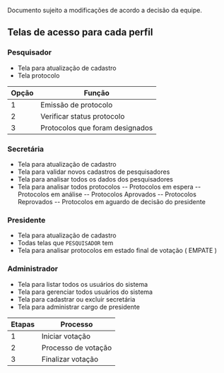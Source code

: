 Documento sujeito a modificações de acordo a decisão da equipe.

## Telas de acesso para cada perfil

### Pesquisador
- Tela para atualização de cadastro
- Tela protocolo 


|Opção|Função
|-|------------|
|1 |Emissão de protocolo  |
|2 |Verificar status protocolo  |
|3 |Protocolos que foram designados  | 




### Secretária
- Tela para atualização de cadastro
- Tela para validar novos cadastros de pesquisadores
- Tela para analisar todos os dados dos pesquisadores
- Tela para analisar todos protocolos 
-- Protocolos em espera
-- Protocolos em análise
-- Protocolos Aprovados
-- Protocolos Reprovados
-- Protocolos em aguardo de decisão do presidente

### Presidente
- Tela para atualização de cadastro
- Todas telas que ``PESQUISADOR`` tem
- Tela para analisar protocolos em estado final de votação ( EMPATE )

### Administrador
- Tela para listar todos os usuários do sistema
- Tela para gerenciar todos usuários do sistema
- Tela para cadastrar ou excluir secretária
- Tela para administrar cargo de presidente

|Etapas|Processo
|-|------------|
|1 |Iniciar votação  |
|2 |Processo de votação  |
|3 |Finalizar votação  | 
